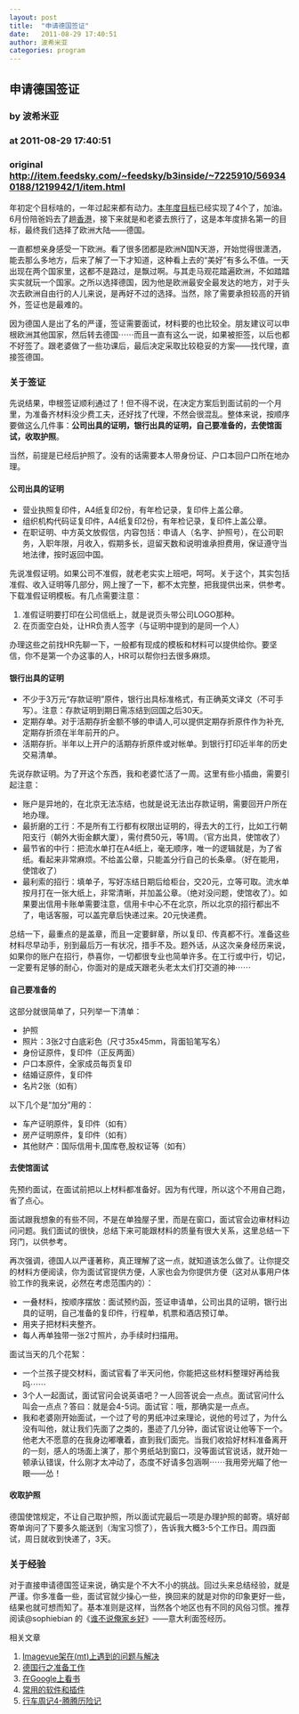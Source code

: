 ```yaml
---
layout: post
title:  "申请德国签证"
date:   2011-08-29 17:40:51
author: 波希米亚
categories: program
---
```


## 申请德国签证
### by 波希米亚
### at 2011-08-29 17:40:51
### original <http://item.feedsky.com/~feedsky/b3inside/~7225910/569340188/1219942/1/item.html>

<p>年初定个目标啥的，一年过起来都有动力。<a title="梦想2010" href="http://blog.b3inside.com/essay/dream-of-2010/">本年度目标</a>已经实现了4个了，加油。6月份陪爸妈去了趟<a title="香港-旅游篇" href="http://blog.b3inside.com/photography/tourism-in-hongkong/">香港</a>，接下来就是和老婆去旅行了，这是本年度排名第一的目标，最终我们选择了欧洲大陆——德国。</p>
<p>一直都想亲身感受一下欧洲。看了很多团都是欧洲N国N天游，开始觉得很潇洒，能去那么多地方，后来了解了一下才知道，这种看上去的“美好”有多么不值。一天出现在两个国家里，这都不是路过，是飘过啊。与其走马观花踏遍欧洲，不如踏踏实实就玩一个国家。之所以选择德国，因为他是欧洲最安全最发达的地方，对于头次去欧洲自由行的人儿来说，是再好不过的选择。当然，除了需要承担较高的开销外，签证也是最难的。</p>
<p>因为德国人是出了名的严谨，签证需要面试，材料要的也比较全。朋友建议可以申根欧洲其他国家，然后转去德国⋯⋯而且一直有这么一说，如果被拒签，以后也都不好签了。跟老婆做了一些功课后，最后决定采取比较稳妥的方案——找代理，直接签德国。</p>
<h3>关于签证</h3>
<p>先说结果，申根签证顺利通过了！但不得不说，在决定方案后到面试前的一个月里，为准备齐材料没少费工夫，还好找了代理，不然会很混乱。整体来说，按顺序要做这么几件事：<strong>公司出具的证明，银行出具的证明，自己要准备的，去使馆面试，收取护照</strong>。</p>
<p><span></span>当然，前提是已经后护照了。没有的话需要本人带身份证、户口本回户口所在地办理。</p>
<h4>公司出具的证明</h4>
<ul>
<li>营业执照复印件，A4纸复印2份，有年检记录，复印件上盖公章。</li>
<li>组织机构代码证复印件，A4纸复印2份，有年检记录，复印件上盖公章。</li>
<li>在职证明、中方英文放假信，内容包括：申请人（名字、护照号），在公司职务，入职年限，月收入，假期多长，逗留天数和说明谁承担费用，保证遵守当地法律，按时返回中国。</li>
</ul>
<p>先说准假证明。如果公司不准假，就老老实实上班吧，呵呵。关于这个，其实包括准假、收入证明等几部分，网上搜了一下，都不太完整，把我提供出来，供参考。下载准假证明模板。有几点需要注意：</p>
<ol>
<li>准假证明要打印在公司信纸上，就是说页头带公司LOGO那种。</li>
<li>在页面空白处，让HR负责人签字（与证明中提到的是同一个人）</li>
</ol>
<p>办理这些之前找HR先聊一下，一般都有现成的模板和材料可以提供给你。要坚信，你不是第一个办这事的人，HR可以帮你扫去很多麻烦。</p>
<h4>银行出具的证明</h4>
<ul>
<li>不少于3万元“存款证明”原件，银行出具标准格式，有正确英文译文（不可手写）。注意：存款证明到期日需冻结到回国之后30天。</li>
<li>定期存单。对于活期存折金额不够的申请人,可以提供定期存折原件作为补充,定期存折须在半年前开的户。</li>
<li>活期存折。半年以上开户的活期存折原件或对帐单。到银行打印近半年的历史交易清单。</li>
</ul>
<p>先说存款证明。为了开这个东西，我和老婆忙活了一周。这里有些小插曲，需要引起注意：</p>
<ul>
<li>账户是异地的，在北京无法冻结，也就是说无法出存款证明，需要回开户所在地办理。</li>
<li>最折磨的工行：不是所有工行都有权限出证明的，得去大的工行，比如工行朝阳支行（朝外大街金麒大厦），需付费50元，等1周。（官方出具，使馆收了）</li>
<li>最节省的中行：把流水单打在A4纸上，毫无顺序，唯一的逻辑就是，为了省纸。看起来非常麻烦。不给盖公章，只能盖分行自己的长条章。（好在能用，使馆收了）</li>
<li>最利索的招行：填单子，写好冻结日期后给柜台，交20元，立等可取。流水单按月打在一张大纸上，非常清晰，并加盖公章。（绝对没问题，使馆收了）。如果要出信用卡账单需要注意，信用卡中心不在北京，所以北京的招行都出不了，电话客服，可以盖完章后快递过来。20元快递费。</li>
</ul>
<p>总结一下，最重点的是盖章，而且一定要鲜章，所以复印、传真都不行。准备这些材料尽早动手，别到最后万一有状况，措手不及。题外话，从这次亲身经历来说，如果你的账户在招行，恭喜你，一切都很专业也简单许多。在工行或中行，切记，一定要有足够的耐心，你面对的是成天跟老头老太太们打交道的神⋯⋯</p>
<h4>自己要准备的</h4>
<p>这部分就很简单了，只列举一下清单：</p>
<ul>
<li>护照</li>
<li>照片：3张2寸白底彩色（尺寸35x45mm，背面铅笔写名）</li>
<li>身份证原件，复印件（正反两面）</li>
<li>户口本原件，全家成员每页复印</li>
<li>结婚证原件，复印件</li>
<li>名片2张（如有）</li>
</ul>
<p>以下几个是“加分”用的：</p>
<ul>
<li>车产证明原件，复印件（如有）</li>
<li>房产证明原件，复印件（如有）</li>
<li>其他财产：国际信用卡,国库卷,股权证等（如有）</li>
</ul>
<h4>去使馆面试</h4>
<p>先预约面试，在面试前把以上材料都准备好。因为有代理，所以这个不用自己跑，省了点心。</p>
<p>面试跟我想象的有些不同，不是在单独屋子里，而是在窗口，面试官会边审材料边问问题。我们面试的很快，总结下来可能跟材料的质量有很大关系，这里总结一下窍门，以供参考。</p>
<p>再次强调，德国人以严谨著称，真正理解了这一点，就知道该怎么做了。让你提交的材料方便阅读，你为面试官提供方便，人家也会为你提供方便（这对从事用户体验工作的我来说，必然在考虑范围内的）：</p>
<ul>
<li>一叠材料，按顺序摆放：面试预约函，签证申请单，公司出具的证明，银行出具的证明，自己准备的复印件，行程单，机票和酒店预订单。</li>
<li>用夹子把材料夹整齐。</li>
<li>每人再单独带一张2寸照片，办手续时扫描用。</li>
</ul>
<p>面试当天的几个花絮：</p>
<ul>
<li>一个兰孩子提交材料，面试官看了半天问他，你能把这些材料整理好再给我吗⋯⋯</li>
<li>3个人一起面试，面试官问会说英语吧？一人回答说会一点点。面试官问什么叫会一点点？答曰：就是会4-5词。面试官：哦，那确实是一点点。</li>
<li>我和老婆刚开始面试，一个过了号的男纸冲过来理论，说他的号过了，为什么没有叫他，就让我们先面了之类的，墨迹了几分钟，面试官说让他等下一个。他老大不愿意的在我身边嘟囔着，直到我们面完。当我们收拾好材料准备离开的一刻，感人的场面上演了，那个男纸站到窗口，没等面试官说话，就开始一顿承认错误，什么刚才太冲动了，态度不好请多包涵啊⋯⋯我用旁光瞄了他一眼——怂！</li>
</ul>
<h4>收取护照</h4>
<p>德国使馆规定，不让自己取护照，所以面试完最后一项是办理护照的邮寄。填好邮寄单询问了下要多久能送到（淘宝习惯了），告诉我大概3-5个工作日。周四面试，周日就收到快递了，3天。</p>
<h3>关于经验</h3>
<p>对于直接申请德国签证来说，确实是个不大不小的挑战。回过头来总结经验，就是严谨。你多准备一些，面试官就少操心一些，换回来的就是对你的印象更好一些，结果也就可想而知了。基本准则是这样，当然各个地区也有不同的风俗习惯。推荐阅读@sophiebian 的《<a title="查看文章" href="http://www.sophieworld.net/blog/%e8%b0%81%e4%b8%8d%e8%af%b4%e4%bf%ba%e5%ae%b6%e4%b9%a1%e5%a5%bd.html">谁不说俺家乡好</a>》——意大利面签经历。</p>


<p>相关文章<ol><li><a href="http://blog.b3inside.com/essay/imagevue-on-mediatemple/" rel="bookmark" title="Imagevue架在(mt)上遇到的问题与解决">Imagevue架在(mt)上遇到的问题与解决</a></li>
<li><a href="http://blog.b3inside.com/essay/germany-travel-preparations/" rel="bookmark" title="德国行之准备工作">德国行之准备工作</a></li>
<li><a href="http://blog.b3inside.com/essay/read-books-on-google/" rel="bookmark" title="在Google上看书">在Google上看书</a></li>
<li><a href="http://blog.b3inside.com/software-and-plugins/" rel="bookmark" title="常用的软件和插件">常用的软件和插件</a></li>
<li><a href="http://blog.b3inside.com/essay/driving-weekly-4/" rel="bookmark" title="行车周记4-腾腾历险记">行车周记4-腾腾历险记</a></li>
</ol></p><img src="http://www1.feedsky.com/t1/569340188/b3inside/feedsky/s.gif?r=http://item.feedsky.com/~feedsky/b3inside/~7225910/569340188/1219942/1/item.html" border="0" height="0" width="0">